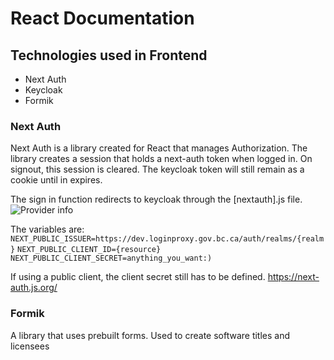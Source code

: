 
# React Documentation

## Technologies used in Frontend
- Next Auth
- Keycloak
- Formik

### Next Auth

Next Auth is a library created for React that manages Authorization. The library creates a session that holds a next-auth token when logged in. On signout, this session is cleared. The keycloak token will still remain as a cookie until in expires. 

The sign in function redirects to keycloak through the [nextauth].js file.
![Provider info](/repository/docs/nextauthprovider.png?raw=true)

The variables are:
`NEXT_PUBLIC_ISSUER=https://dev.loginproxy.gov.bc.ca/auth/realms/{realm}`
`NEXT_PUBLIC_CLIENT_ID={resource}`
`NEXT_PUBLIC_CLIENT_SECRET=anything_you_want:)`

If using a public client, the client secret still has to be defined.
https://next-auth.js.org/


### Formik

A library that uses prebuilt forms. Used to create software titles and licensees 